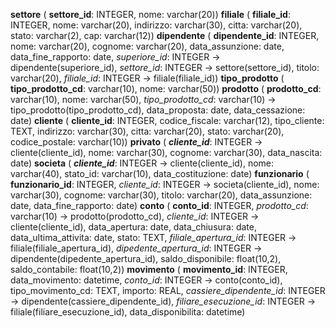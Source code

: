 **settore** (  **settore_id**: INTEGER, nome: varchar(20))
**filiale** (  **filiale_id**: INTEGER, nome: varchar(20), indirizzo: varchar(30), citta: varchar(20), stato: varchar(2), cap: varchar(12))
**dipendente** (  **dipendente_id**: INTEGER, nome: varchar(20), cognome: varchar(20), data_assunzione: date, data_fine_rapporto: date, _superiore_id_: INTEGER -> dipendente(superiore_id), _settore_id_: INTEGER -> settore(settore_id), titolo: varchar(20), _filiale_id_: INTEGER -> filiale(filiale_id))
**tipo_prodotto** (  **tipo_prodotto_cd**: varchar(10), nome: varchar(50))
**prodotto** (  **prodotto_cd**: varchar(10), nome: varchar(50), _tipo_prodotto_cd_: varchar(10) -> tipo_prodotto(tipo_prodotto_cd), data_proposta: date, data_cessazione: date)
**cliente** (  **cliente_id**: INTEGER, codice_fiscale: varchar(12), tipo_cliente: TEXT, indirizzo: varchar(30), citta: varchar(20), stato: varchar(20), codice_postale: varchar(10))
**privato** (  ***cliente_id***: INTEGER -> cliente(cliente_id), nome: varchar(30), cognome: varchar(30), data_nascita: date)
**societa** (  ***cliente_id***: INTEGER -> cliente(cliente_id), nome: varchar(40), stato_id: varchar(10), data_costituzione: date)
**funzionario** (  **funzionario_id**: INTEGER, _cliente_id_: INTEGER -> societa(cliente_id), nome: varchar(30), cognome: varchar(30), titolo: varchar(20), data_assunzione: date, data_fine_rapporto: date)
**conto** (  **conto_id**: INTEGER, _prodotto_cd_: varchar(10) -> prodotto(prodotto_cd), _cliente_id_: INTEGER -> cliente(cliente_id), data_apertura: date, data_chiusura: date, data_ultima_attivita: date, stato: TEXT, _filiale_apertura_id_: INTEGER -> filiale(filiale_apertura_id), _dipedente_apertura_id_: INTEGER -> dipendente(dipedente_apertura_id), saldo_disponibile: float(10,2), saldo_contabile: float(10,2))
**movimento** (  **movimento_id**: INTEGER, data_movimento: datetime, _conto_id_: INTEGER -> conto(conto_id), tipo_movimento_cd: TEXT, importo: REAL, _cassiere_dipendente_id_: INTEGER -> dipendente(cassiere_dipendente_id), _filiare_esecuzione_id_: INTEGER -> filiale(filiare_esecuzione_id), data_disponibilita: datetime)
